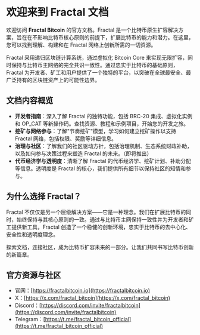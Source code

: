 # 欢迎来到 Fractal 文档

欢迎访问 **Fractal Bitcoin** 的官方文档。Fractal 是一个比特币原生扩容解决方案，旨在在不影响比特币核心原则的前提下，扩展比特币的能力和潜力。在这里，您可以找到理解、构建和在 Fractal 网络上创新所需的一切资源。

Fractal 采用递归区块链计算系统，通过虚拟化 Bitcoin Core 来实现无限扩容，同时保持与比特币主网络的完全共识一致性。通过忠实于比特币的基础原则，Fractal 为开发者、矿工和用户提供了一个独特的平台，以突破在全球最安全、最广泛持有的区块链资产上的可能性边界。

## 文档内容概览

* **开发者指南**：深入了解 Fractal 的独特功能，包括 BRC-20 集成、虚拟化实例和 OP_CAT 等新操作码。查找资源、教程和示例项目，开始您的开发之旅。
* **挖矿与网络参与**：了解"节奏挖矿"模型，学习如何建立挖矿操作以支持 Fractal 网络，包括权限、奖励等详细信息。
* **治理与社区**：了解我们的社区驱动方针，包括治理机制、生态系统财政补助，以及如何参与决策过程来塑造 Fractal 的未来。（即将推出）
* **代币经济学与透明度**：清晰了解 Fractal 的代币经济学、挖矿计划、补助分配等信息。透明度是 Fractal 的核心，我们提供所有细节以保持社区的知情和参与。

## 为什么选择 Fractal？

Fractal 不仅仅是另一个层级解决方案——它是一种理念。我们在扩展比特币的同时，始终保持与其核心原则的一致。通过与比特币主网保持一致性并为开发者和矿工提供新工具，Fractal 创造了一个稳健的创新环境，忠实于比特币的去中心化、安全性和透明度理念。

探索文档，连接社区，成为比特币扩容未来的一部分。让我们共同书写比特币创新的新篇章。

## 官方资源与社区

- 官网：[https://fractalbitcoin.io](https://fractalbitcoin.io)
- X：[https://x.com/fractal_bitcoin](https://x.com/fractal_bitcoin)
- Discord：[https://discord.com/invite/fractalbitcoin](https://discord.com/invite/fractalbitcoin)
- Telegram：[https://t.me/fractal_bitcoin_official](https://t.me/fractal_bitcoin_official)
